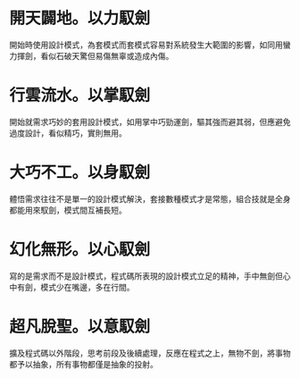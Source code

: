 
# 開天闢地。以力馭劍

開始時使用設計模式，為套模式而套模式容易對系統發生大範圍的影響，如同用蠻力揮劍，看似石破天驚但易傷無辜或造成內傷。

# 行雲流水。以掌馭劍

開始就需求巧妙的套用設計模式，如用掌中巧勁運劍，驅其強而避其弱，但應避免過度設計，看似精巧，實則無用。

# 大巧不工。以身馭劍

體悟需求往往不是單一的設計模式解決，套接數種模式才是常態，組合技就是全身都能用來馭劍，模式間互補長短。

# 幻化無形。以心馭劍

寫的是需求而不是設計模式，程式碼所表現的設計模式立足的精神，手中無劍但心中有劍，模式少在嘴邊，多在行間。

# 超凡脫聖。以意馭劍

擴及程式碼以外階段，思考前段及後續處理，反應在程式之上，無物不劍，將事物都予以抽象，所有事物都僅是抽象的投射。
